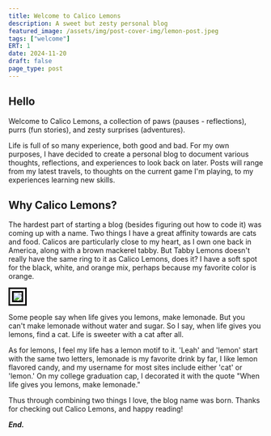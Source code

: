 ```yaml
---
title: Welcome to Calico Lemons
description: A sweet but zesty personal blog
featured_image: /assets/img/post-cover-img/lemon-post.jpeg
tags: ["welcome"]
ERT: 1
date: 2024-11-20
draft: false
page_type: post
---
```


## Hello

Welcome to Calico Lemons, a collection of paws (pauses - reflections), purrs (fun stories), and zesty surprises (adventures). 

Life is full of so many experience, both good and bad. For my own purposes, I have decided to create a personal blog to document various thoughts, reflections, and experiences to look back on later. Posts will range from my latest travels, to thoughts on the current game I'm playing, to my experiences learning new skills.

## Why Calico Lemons?

The hardest part of starting a blog (besides figuring out how to code it) was coming up with a name. Two things I have a great affinity towards are cats and food. Calicos are particularly close to my heart, as I own one back in America, along with a brown mackerel tabby. But Tabby Lemons doesn't really have the same ring to it as Calico Lemons, does it? I have a soft spot for the black, white, and orange mix, perhaps because my favorite color is orange.

<img class="img-fluid" src="/assets/img/page-cover-img/home-bg.jpeg" style="border: 10px double #000;">

<span class="caption text-muted">Some people say when life gives you lemons, make lemonade. But you can't make lemonade without water and sugar. So I say, when life gives you lemons, find a cat. Life is sweeter with a cat after all.</span>

As for lemons, I feel my life has a lemon motif to it. 'Leah' and 'lemon' start with the same two letters, lemonade is my favorite drink by far, I like lemon flavored candy, and my username for most sites include either 'cat' or 'lemon.' On my college graduation cap, I decorated it with the quote "When life gives you lemons, make lemonade." 

Thus through combining two things I love, the blog name was born. Thanks for checking out Calico Lemons, and happy reading!

***End.***